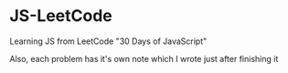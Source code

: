 # JS-LeetCode
Learning JS from LeetCode "30 Days of JavaScript"

Also, each problem has it's own note which I wrote just after finishing it
